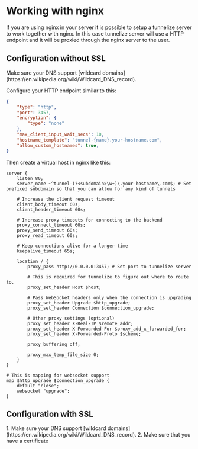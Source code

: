 # Working with nginx

If you are using nginx in your server it is possible to setup a tunnelize server to work together with nginx. In this
case tunnelize server will use a HTTP endpoint and it will be proxied through the nginx server to the user.

## Configuration without SSL

<div class="warning">
Make sure your DNS support [wildcard domains](https://en.wikipedia.org/wiki/Wildcard_DNS_record).
</div>

Configure your HTTP endpoint similar to this:

```json
{
    "type": "http",
    "port": 3457,
    "encryption": {
        "type": "none"
    },
    "max_client_input_wait_secs": 10,
    "hostname_template": "tunnel-{name}.your-hostname.com",
    "allow_custom_hostnames": true,
}
```

Then create a virtual host in nginx like this:

```nginx
server {
    listen 80;
    server_name ~^tunnel-(?<subdomain>\w+)\.your-hostname\.com$; # Set prefixed subdomain so that you can allow for any kind of tunnels

    # Increase the client request timeout
    client_body_timeout 60s;
    client_header_timeout 60s;

    # Increase proxy timeouts for connecting to the backend
    proxy_connect_timeout 60s;
    proxy_send_timeout 60s;
    proxy_read_timeout 60s;

    # Keep connections alive for a longer time
    keepalive_timeout 65s;

    location / {
        proxy_pass http://0.0.0.0:3457; # Set port to tunnelize server

        # This is required for tunnelize to figure out where to route to.
        proxy_set_header Host $host;

        # Pass WebSocket headers only when the connection is upgrading
        proxy_set_header Upgrade $http_upgrade;
        proxy_set_header Connection $connection_upgrade;

        # Other proxy settings (optional)
        proxy_set_header X-Real-IP $remote_addr;
        proxy_set_header X-Forwarded-For $proxy_add_x_forwarded_for;
        proxy_set_header X-Forwarded-Proto $scheme;

        proxy_buffering off;

        proxy_max_temp_file_size 0;
    }
}

# This is mapping for websocket support
map $http_upgrade $connection_upgrade {
    default "close";
    websocket "upgrade";
}
```

## Configuration with SSL

<div class="warning">
1. Make sure your DNS support [wildcard domains](https://en.wikipedia.org/wiki/Wildcard_DNS_record).
2. Make sure that you have a certificate 
</div>